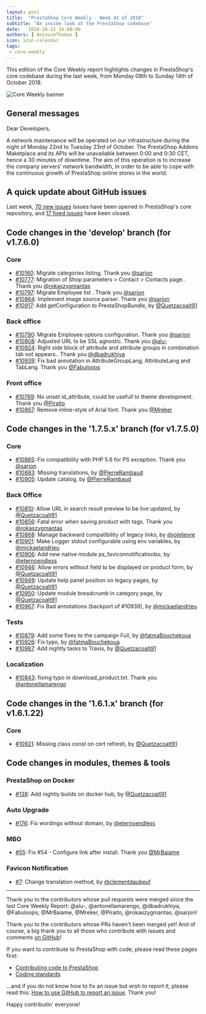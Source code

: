```yaml
---
layout: post
title:  "PrestaShop Core Weekly - Week 41 of 2018"
subtitle: "An inside look at the PrestaShop codebase"
date:   2018-10-22 16:00:00
authors: [ AntoineThomas ]
icon: icon-calendar
tags:
 - core-weekly
---
```


This edition of the Core Weekly report highlights changes in PrestaShop's core codebase during the last week, from Monday 08th to Sunday 14th of October 2018.

![Core Weekly banner](/assets/images/2017/04/core_weekly_banner.jpg)


## General messages

Dear Developers,

A network maintenance will be operated on our infrastructure during the night of Monday 22nd to Tuesday 23rd of October. The PrestaShop Addons Maketplace and its APIs will be unavailable between 0:00 and 0:30 CET, hence a 30 minutes of downtime.
The aim of this operation is to increase the company servers' network bandwidth, in order to be able to cope with the continuous growth of PrestaShop online stores in the world.


## A quick update about GitHub issues

Last week, [70 new issues](https://github.com/PrestaShop/PrestaShop/issues?utf8=%E2%9C%93&q=is:issue+created:2018-10-08..2018-10-14)  issues have been opened in PrestaShop's core repository, and [17 fixed issues](https://github.com/PrestaShop/PrestaShop/issues?utf8=%E2%9C%93&q=is:issue+label:fixed+closed:2018-10-08..2018-10-14) have been closed.

## Code changes in the 'develop' branch (for v1.7.6.0)

### Core

* [#10160](https://github.com/PrestaShop/PrestaShop/pull/10160): Migrate categories listing. Thank you [@sarjon](https://github.com/sarjon)
* [#10777](https://github.com/PrestaShop/PrestaShop/pull/10777): Migration of Shop parameters > Contact > Contacts page.. Thank you [@rokaszygmantas](https://github.com/rokaszygmantas)
* [#10797](https://github.com/PrestaShop/PrestaShop/pull/10797): Migrate Employee list . Thank you [@sarjon](https://github.com/sarjon)
* [#10864](https://github.com/PrestaShop/PrestaShop/pull/10864): Implement image source parser. Thank you [@sarjon](https://github.com/sarjon)
* [#10917](https://github.com/PrestaShop/PrestaShop/pull/10917): Add getConfiguration to PrestaShopBundle, by [@Quetzacoalt91](https://github.com/Quetzacoalt91)


### Back office

* [#10790](https://github.com/PrestaShop/PrestaShop/pull/10790): Migrate Employee options configuration. Thank you [@sarjon](https://github.com/sarjon)
* [#10808](https://github.com/PrestaShop/PrestaShop/pull/10808): Adjusted URL to be SSL agnostic. Thank you [@alu-](https://github.com/alu-)
* [#10924](https://github.com/PrestaShop/PrestaShop/pull/10924): Right side block of attribute and attribute groups in combination tab not appears.. Thank you [@dbadrukhiya](https://github.com/dbadrukhiya)
* [#10939](https://github.com/PrestaShop/PrestaShop/pull/10939): Fix bad annotation in AttributeGroupLang, AttributeLang and TabLang. Thank you [@Fabuloops](https://github.com/Fabuloops)


### Front office

* [#10769](https://github.com/PrestaShop/PrestaShop/pull/10769): No unset id_attribute, could be usefull to theme development. Thank you [@Piraito](https://github.com/Piraito)
* [#10867](https://github.com/PrestaShop/PrestaShop/pull/10867): Remove inline-style of Arial font. Thank you [@Mreker](https://github.com/Mreker)


## Code changes in the '1.7.5.x' branch (for v1.7.5.0)

### Core

* [#10865](https://github.com/PrestaShop/PrestaShop/pull/10865): Fix compatibility with PHP 5.6 for PS exception. Thank you [@sarjon](https://github.com/sarjon)
* [#10883](https://github.com/PrestaShop/PrestaShop/pull/10883): Missing translations, by [@PierreRambaud](https://github.com/PierreRambaud)
* [#10905](https://github.com/PrestaShop/PrestaShop/pull/10905): Update catalog, by [@PierreRambaud](https://github.com/PierreRambaud)


### Back Office

* [#10810](https://github.com/PrestaShop/PrestaShop/pull/10810): Allow URL in search result preview to be live updated, by [@Quetzacoalt91](https://github.com/Quetzacoalt91)
* [#10856](https://github.com/PrestaShop/PrestaShop/pull/10856): Fatal error when saving product with tags. Thank you [@rokaszygmantas](https://github.com/rokaszygmantas)
* [#10868](https://github.com/PrestaShop/PrestaShop/pull/10868): Manage backward compatibility of legacy links, by [@jolelievre](https://github.com/jolelievre)
* [#10901](https://github.com/PrestaShop/PrestaShop/pull/10901): Make Logger stdout configurable using env variables, by [@mickaelandrieu](https://github.com/mickaelandrieu)
* [#10906](https://github.com/PrestaShop/PrestaShop/pull/10906): Add new native module ps_faviconnotificationbo, by [@eternoendless](https://github.com/eternoendless)
* [#10946](https://github.com/PrestaShop/PrestaShop/pull/10946): Allow errors without field to be displayed on product form, by [@Quetzacoalt91](https://github.com/Quetzacoalt91)
* [#10949](https://github.com/PrestaShop/PrestaShop/pull/10949): Update help panel position on legacy pages, by [@Quetzacoalt91](https://github.com/Quetzacoalt91)
* [#10950](https://github.com/PrestaShop/PrestaShop/pull/10950): Update module breadcrumb in category page, by [@Quetzacoalt91](https://github.com/Quetzacoalt91)
* [#10967](https://github.com/PrestaShop/PrestaShop/pull/10967): Fix Bad annotations (backport of #10939), by [@mickaelandrieu](https://github.com/mickaelandrieu)


### Tests

* [#10879](https://github.com/PrestaShop/PrestaShop/pull/10879): Add some fixes to the campaign Full, by [@fatmaBouchekoua](https://github.com/fatmaBouchekoua)
* [#10926](https://github.com/PrestaShop/PrestaShop/pull/10926): Fix typo, by [@fatmaBouchekoua](https://github.com/fatmaBouchekoua)
* [#10987](https://github.com/PrestaShop/PrestaShop/pull/10987): Add nightly tasks to Travis, by [@Quetzacoalt91](https://github.com/Quetzacoalt91)


### Localization

* [#10843](https://github.com/PrestaShop/PrestaShop/pull/10843): fixing typo in download_product.txt. Thank you [@antonellamarengo](https://github.com/antonellamarengo)


##  Code changes in the '1.6.1.x' branch (for v1.6.1.22)

### Core

* [#10921](https://github.com/PrestaShop/PrestaShop/pull/10921): Missing class const on cert refresh, by [@Quetzacoalt91](https://github.com/Quetzacoalt91)


## Code changes in modules, themes & tools

### PrestaShop on Docker

* [#138](https://github.com/PrestaShop/docker/pull/138): Add nightly builds on docker hub, by [@Quetzacoalt91](https://github.com/Quetzacoalt91)


### Auto Upgrade


* [#176](https://github.com/PrestaShop/autoupgrade/pull/176): Fix wordings without domain, by [@eternoendless](https://github.com/eternoendless)


### MBO

* [#55](https://github.com/PrestaShop/ps_mbo/pull/55): Fix #54 - Configure link after install. Thank you [@MrBaiame](https://github.com/MrBaiame)


### Favicon Notification

* [#7](https://github.com/PrestaShop/ps_faviconnotificationbo/pull/7): Change translation method, by [@clementdaubeuf](https://github.com/clementdaubeuf)

<hr />

Thank you to the contributors whose pull requests were merged since the last Core Weekly Report: @alu-, @antonellamarengo, @dbadrukhiya, @Fabuloops, @MrBaiame, @Mreker, @Piraito, @rokaszygmantas, @sarjon!

Thank you to the contributors whose PRs haven't been merged yet! And of course, a big thank you to all those who contribute with issues and comments [on GitHub](https://github.com/PrestaShop/PrestaShop)!

If you want to contribute to PrestaShop with code, please read these pages first:

 * [Contributing code to PrestaShop](https://devdocs.prestashop.com/1.7/contribute/contribution-guidelines/)
 * [Coding standards](https://devdocs.prestashop.com/1.7/development/coding-standards/)

...and if you do not know how to fix an issue but wish to report it, please read this: [How to use GitHub to report an issue](https://devdocs.prestashop.com/1.7/contribute/contribute-reporting-issues/). Thank you!

Happy contributin' everyone!
